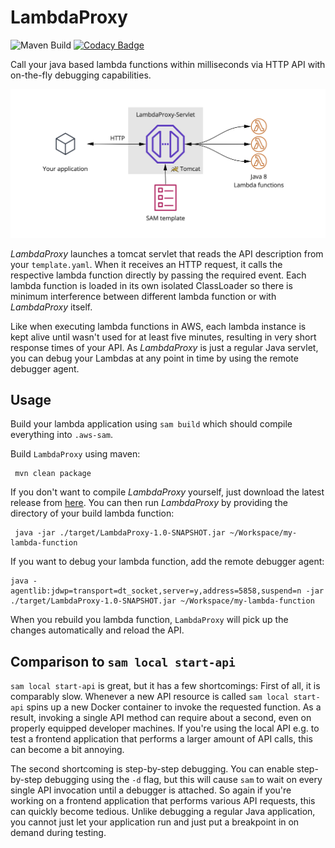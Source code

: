 
# LambdaProxy

![Maven Build](https://github.com/0x4a616e/LambdaProxy/workflows/Maven%20Build/badge.svg?branch=master)
[![Codacy Badge](https://app.codacy.com/project/badge/Grade/d1f460ec6cc24210b281d0c3da8ef385)](https://www.codacy.com/manual/0x4a616e/LambdaProxy?utm_source=github.com&amp;utm_medium=referral&amp;utm_content=0x4a616e/LambdaProxy&amp;utm_campaign=Badge_Grade)

Call your java based lambda functions within milliseconds via HTTP API with on-the-fly debugging capabilities.

![LambdaProxy overview](./assets/overview.png)

_LambdaProxy_ launches a tomcat servlet that reads the API description from your `template.yaml`. When it receives
an HTTP request, it calls the respective lambda function directly by passing the required event. Each lambda function is loaded in its
own isolated ClassLoader so there is minimum interference between different lambda function or with _LambdaProxy_ itself.

Like when executing lambda functions in AWS, each lambda instance is kept alive until wasn't used for at least five minutes,
resulting in very short response times of your API. As _LambdaProxy_ is just a regular Java servlet, you can debug your Lambdas at any point
in time by using the remote debugger agent.

## Usage

Build your lambda application using `sam build` which should compile everything into `.aws-sam`.
 
Build `LambdaProxy` using maven:
 
     mvn clean package
     
If you don't want to compile _LambdaProxy_ yourself, just download the latest release from [here](https://github.com/0x4a616e/LambdaProxy/releases).
You can then run _LambdaProxy_ by providing the directory of your build lambda function:
 
     java -jar ./target/LambdaProxy-1.0-SNAPSHOT.jar ~/Workspace/my-lambda-function
     
If you want to debug your lambda function, add the remote debugger agent:
 
    java -agentlib:jdwp=transport=dt_socket,server=y,address=5858,suspend=n -jar ./target/LambdaProxy-1.0-SNAPSHOT.jar ~/Workspace/my-lambda-function

When you rebuild you lambda function, `LambdaProxy` will pick up the changes automatically and reload the API.


## Comparison to `sam local start-api`

`sam local start-api` is great, but it has a few shortcomings: First of all, it is comparably slow. Whenever a new API resource
is called `sam local start-api` spins up a new Docker container to invoke the requested function. As a result, invoking
a single API method can require about a second, even on properly equipped developer machines. If you're using the
local API e.g. to test a frontend application that performs a larger amount of API calls, this can become a bit annoying.

The second shortcoming is step-by-step debugging. You can enable step-by-step debugging using the `-d` flag, but this will
cause `sam` to wait on every single API invocation until a debugger is attached. So again if you're working on a frontend
application that performs various API requests, this can quickly become tedious. Unlike debugging a regular Java
application, you cannot just let your application run and just put a breakpoint in on demand during testing.
